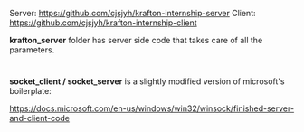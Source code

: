 Server: https://github.com/cjsjyh/krafton-internship-server
Client: https://github.com/cjsjyh/krafton-internship-client


<b>krafton_server</b> folder has server side code that takes care of all the parameters.

#

<b>socket_client / socket_server</b> is a slightly modified version of microsoft's boilerplate:

https://docs.microsoft.com/en-us/windows/win32/winsock/finished-server-and-client-code
